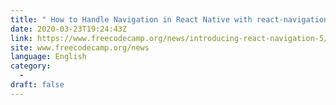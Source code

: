 ```yaml
---
title: " How to Handle Navigation in React Native with react-navigation 5 "
date: 2020-03-23T19:24:43Z
link: https://www.freecodecamp.org/news/introducing-react-navigation-5/?utm_medium=RSS&utm_source=news.12bit.vn
site: www.freecodecamp.org/news
language: English
category:
  -   
draft: false
---
```

